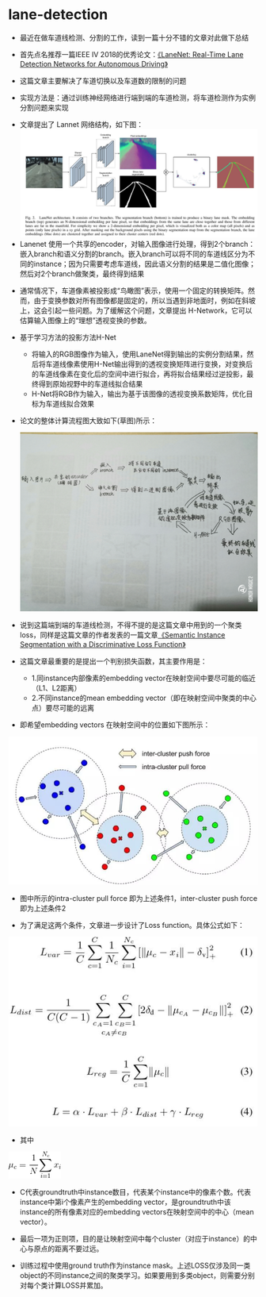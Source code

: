 # lane-detection
+ 最近在做车道线检测、分割的工作，读到一篇十分不错的文章对此做下总结
- 首先点名推荐一篇IEEE IV 2018的优秀论文：[《LaneNet: Real-Time Lane Detection Networks for Autonomous Driving》](./1802.05591.pdf)
+ 这篇文章主要解决了车道切换以及车道数的限制的问题
- 实现方法是：通过训练神经网络进行端到端的车道检测，将车道检测作为实例分割问题来实现
+ 文章提出了 Lannet 网络结构，如下图：
 ![](./imgs/20180608161846771.jpg)
+ Lanenet 使用一个共享的encoder，对输入图像进行处理，得到2个branch：嵌入branch和语义分割的branch。嵌入branch可以将不同的车道线区分为不同的instance；因为只需要考虑车道线，因此语义分割的结果是二值化图像；然后对2个branch做聚类，最终得到结果
-  通常情况下，车道像素被投影成“鸟瞰图”表示，使用一个固定的转换矩阵。然而，由于变换参数对所有图像都是固定的，所以当遇到非地面时，例如在斜坡上，这会引起一些问题。为了缓解这个问题，文章提出 H-Network，它可以估算输入图像上的“理想”透视变换的参数。

 + 基于学习方法的投影方法H-Net
 
    - 将输入的RGB图像作为输入，使用LaneNet得到输出的实例分割结果，然后将车道线像素使用H-Net输出得到的透视变换矩阵进行变换，对变换后的车道线像素在变化后的空间中进行拟合，再将拟合结果经过逆投影，最终得到原始视野中的车道线拟合结果

    * H-Net将RGB作为输入，输出为基于该图像的透视变换系数矩阵，优化目标为车道线拟合效果
    
+ 论文的整体计算流程图大致如下(草图)所示：
    
  ![](./imgs/2086708701-0.jpg)

- 说到这篇端到端的车道线检测，不得不提的是这篇文章中用到的一个聚类loss，同样是这篇文章的作者发表的一篇文章[《Semantic Instance Segmentation with a Discriminative Loss Function》](./1708.02551v1.pdf)

+ 这篇文章最重要的是提出一个判别损失函数，其主要作用是：
    
    * 1.同instance内部像素的embedding vector在映射空间中要尽可能的临近（L1、L2距离）
    
    + 2.不同instance的mean embedding vector（即在映射空间中聚类的中心点）要尽可能的远离

- 即希望embedding vectors 在映射空间中的位置如下图所示：

 ![](./imgs/v2-e1e0958468e1b3ac4a776d2b2838582f_hd.jpg)

+ 图中所示的intra-cluster pull force 即为上述条件1，inter-cluster push force即为上述条件2

* 为了满足这两个条件，文章进一步设计了Loss function。具体公式如下：

![](./imgs/v2-96e7e28ab2727f2d544a9eb8c35c10a3_hd.jpg)

+ 其中

![](./imgs/gif.gif)

 * C代表groundtruth中instance数目，代表某个instance中的像素个数。代表instance中第i个像素产生的embedding vector，是groundtruth中该instance的所有像素对应的embedding vectors在映射空间中的中心（mean vector）。

 + 最后一项为正则项，目的是让映射空间中每个cluster（对应于instance）的中心与原点的距离不要过远。

 - 训练过程中使用ground truth作为instance mask。上述LOSS仅涉及同一类object的不同instance之间的聚类学习。如果要用到多类object，则需要分别对每个类计算LOSS并累加。
